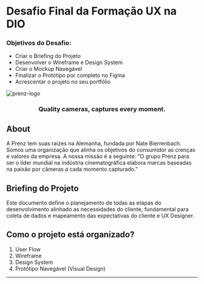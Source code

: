 <!-- Project Title & Desc--> 
<h1> Desafio Final da Formação UX na DIO</h1>

<h3> Objetivos do Desafio: </h3>
<ul> 
  <li> Criar o Briefing do Projeto </li>
  <li> Desenvolver o Wireframe e Design System</li> 
  <li> Criar o Mockup Navegável</li>
  <li> Finalizar o Protótipo por completo no Figma</li>
  <li> Acrescentar o projeto no seu portfólio</li>
</ul>

<!-- Prenz Logo Image-->
![prenz-logo](https://user-images.githubusercontent.com/110192683/215567188-990819e4-0de3-4a64-97a6-b537bb31369d.png)
<h3 align="center">
    Quality cameras, captures every moment.
</h3>

## About
A Prenz tem suas raízes na Alemanha, fundada por Nate Bierrenbach. Somos uma organização que alinha os objetivos do consumidor as crenças e valores da empresa. A nossa missão é a seguinte: “O grupo Prenz para ser o líder mundial na indústria cinematográfica elabora marcas baseadas na paixão por câmeras a cada momento capturado."

## Briefing do Projeto
Este documento define o planejamento de todas as etapas do desenvolvimento alinhado as necessidades do cliente, fundamental para coleta de dados e mapeamento das expectativas do cliente e UX Designer.

## Como o projeto está organizado?
  1. User Flow
  2. Wireframe
  3. Design System
  4. Protótipo Navegável (Visual Design)

<hr></hr>


